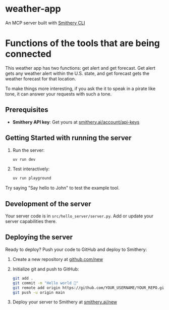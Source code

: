 # weather-app

An MCP server built with [Smithery CLI](https://smithery.ai/docs/getting_started/quickstart_build_python)


# Functions of the tools that are being connected
This weather app has two functions: get alert and get forecast. Get alert gets any weather alert within the U.S. state, and get forecast gets the weather forecast for that location.

To make things more interesting, if you ask the it to speak in a pirate like tone, it can answer your requests with such a tone.


## Prerequisites

- **Smithery API key**: Get yours at [smithery.ai/account/api-keys](https://smithery.ai/account/api-keys)

## Getting Started with running the server

1. Run the server:
   ```bash
   uv run dev
   ```

2. Test interactively:

   ```bash
   uv run playground
   ```

Try saying "Say hello to John" to test the example tool.

## Development of the server

Your server code is in `src/hello_server/server.py`. Add or update your server capabilities there.

## Deploying the server

Ready to deploy? Push your code to GitHub and deploy to Smithery:

1. Create a new repository at [github.com/new](https://github.com/new)

2. Initialize git and push to GitHub:
   ```bash
   git add .
   git commit -m "Hello world 👋"
   git remote add origin https://github.com/YOUR_USERNAME/YOUR_REPO.git
   git push -u origin main
   ```

3. Deploy your server to Smithery at [smithery.ai/new](https://smithery.ai/new)

